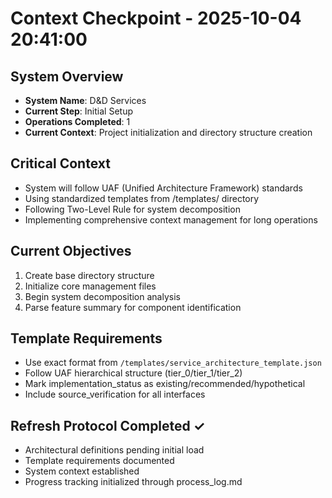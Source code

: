 # Context Checkpoint - 2025-10-04 20:41:00

## System Overview
- **System Name**: D&D Services
- **Current Step**: Initial Setup
- **Operations Completed**: 1
- **Current Context**: Project initialization and directory structure creation

## Critical Context
- System will follow UAF (Unified Architecture Framework) standards
- Using standardized templates from /templates/ directory
- Following Two-Level Rule for system decomposition
- Implementing comprehensive context management for long operations

## Current Objectives
1. Create base directory structure
2. Initialize core management files
3. Begin system decomposition analysis
4. Parse feature summary for component identification

## Template Requirements
- Use exact format from `/templates/service_architecture_template.json`
- Follow UAF hierarchical structure (tier_0/tier_1/tier_2)
- Mark implementation_status as existing/recommended/hypothetical
- Include source_verification for all interfaces

## Refresh Protocol Completed ✓
- Architectural definitions pending initial load
- Template requirements documented
- System context established
- Progress tracking initialized through process_log.md